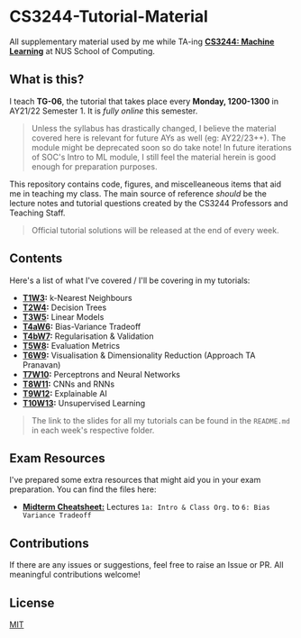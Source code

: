 # CS3244-Tutorial-Material
All supplementary material used by me while TA-ing **[CS3244: Machine Learning](https://nusmods.com/modules/CS3244/machine-learning)** at NUS School of Computing.

## What is this?
I teach **TG-06**, the tutorial that takes place every **Monday, 1200-1300** in AY21/22 Semester 1. It is *fully online* this semester.

> Unless the syllabus has drastically changed, I believe the material covered here is relevant for future AYs as well (eg: AY22/23++). The module might be deprecated soon so do take note! In future iterations of SOC's Intro to ML module, I still feel the material herein is good enough for preparation purposes.

This repository contains code, figures, and miscelleaneous items that aid me in teaching my class. The main source of reference *should* be the lecture notes and tutorial questions created by the CS3244 Professors and Teaching Staff. 

> Official tutorial solutions will be released at the end of every week.

## Contents

Here's a list of what I've covered / I'll be covering in my tutorials:

- **[T1W3](https://github.com/rish-16/CS3244-Tutorial-Material/tree/main/T1W3):** k-Nearest Neighbours
- **[T2W4](https://github.com/rish-16/CS3244-Tutorial-Material/tree/main/T2W4):** Decision Trees
- **[T3W5](https://github.com/rish-16/CS3244-Tutorial-Material/tree/main/T3W5):** Linear Models
- **[T4aW6](https://github.com/rish-16/CS3244-Tutorial-Material/tree/main/T4aW6):** Bias-Variance Tradeoff
- **[T4bW7](https://github.com/rish-16/CS3244-Tutorial-Material/tree/main/T4bW7):** Regularisation & Validation
- **[T5W8](https://github.com/rish-16/CS3244-Tutorial-Material/tree/main/T5W8):** Evaluation Metrics
- **[T6W9](https://github.com/rish-16/CS3244-Tutorial-Material/tree/main/T6W9):** Visualisation & Dimensionality Reduction (Approach TA Pranavan)
- **[T7W10](https://github.com/rish-16/CS3244-Tutorial-Material/tree/main/T7W9):** Perceptrons and Neural Networks
- **[T8W11](https://github.com/rish-16/CS3244-Tutorial-Material/tree/main/T8W11):** CNNs and RNNs
- **[T9W12](https://github.com/rish-16/CS3244-Tutorial-Material/tree/main/T9W12):** Explainable AI
- **[T10W13](https://github.com/rish-16/CS3244-Tutorial-Material/tree/main/T10W13):** Unsupervised Learning

> The link to the slides for all my tutorials can be found in the `README.md` in each week's respective folder.

## Exam Resources
I've prepared some extra resources that might aid you in your exam preparation. You can find the files here:

- [**Midterm Cheatsheet:**](https://github.com/rish-16/CS3244-Tutorial-Material/blob/main/misc/CS3244_Midterm_Cheatsheet.pdf) Lectures `1a: Intro & Class Org.` to `6: Bias Variance Tradeoff`

## Contributions
If there are any issues or suggestions, feel free to raise an Issue or PR. All meaningful contributions welcome!

## License
[MIT](https://github.com/rish-16/CS3244-Tutorial-Material/blob/main/LICENSE)

